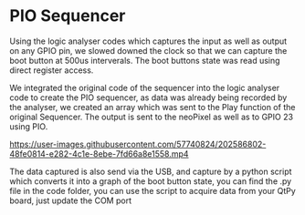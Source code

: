# PIO Sequencer
Using the logic analyser codes which captures the input as well as output on any GPIO pin, we slowed downed the clock so that we can capture the boot button at 500us interverals. The boot buttons state was read using direct register access.

We integrated the original code of the sequencer into the logic analyser code to create the PIO sequencer, as data was already being recorded by the analyser, we created an array which was sent to the Play function of the original Sequencer. The output is sent to the neoPixel as well as to GPIO 23 using PIO.


https://user-images.githubusercontent.com/57740824/202586802-48fe0814-e282-4c1e-8ebe-7fd66a8e1558.mp4

The data captured is also send via the USB, and capture by a python script which converts it into a graph of the boot button state, you can find the .py file in the code folder, you can use the script to acquire data from your QtPy board, just update the COM port

